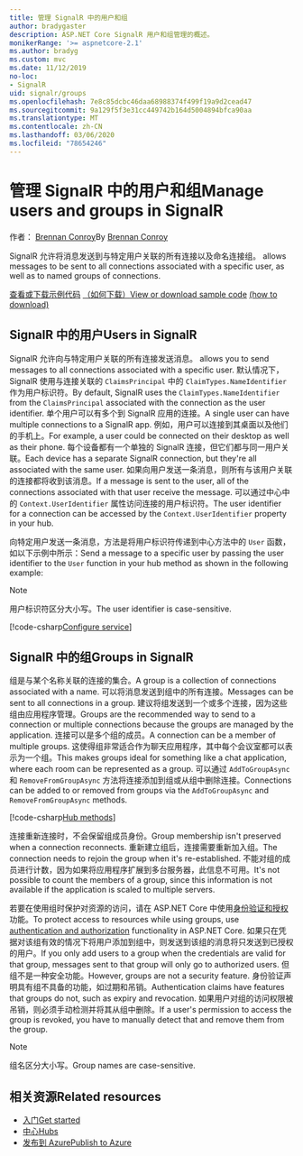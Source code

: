 ```yaml
---
title: 管理 SignalR 中的用户和组
author: bradygaster
description: ASP.NET Core SignalR 用户和组管理的概述。
monikerRange: '>= aspnetcore-2.1'
ms.author: bradyg
ms.custom: mvc
ms.date: 11/12/2019
no-loc:
- SignalR
uid: signalr/groups
ms.openlocfilehash: 7e8c85dcbc46daa68988374f499f19a9d2cead47
ms.sourcegitcommit: 9a129f5f3e31cc449742b164d5004894bfca90aa
ms.translationtype: MT
ms.contentlocale: zh-CN
ms.lasthandoff: 03/06/2020
ms.locfileid: "78654246"
---
```

# <a name="manage-users-and-groups-in-opno-locsignalr"></a><span data-ttu-id="a875d-103">管理 SignalR 中的用户和组</span><span class="sxs-lookup"><span data-stu-id="a875d-103">Manage users and groups in SignalR</span></span>

<span data-ttu-id="a875d-104">作者： [Brennan Conroy](https://github.com/BrennanConroy)</span><span class="sxs-lookup"><span data-stu-id="a875d-104">By [Brennan Conroy](https://github.com/BrennanConroy)</span></span>

SignalR<span data-ttu-id="a875d-105"> 允许将消息发送到与特定用户关联的所有连接以及命名连接组。</span><span class="sxs-lookup"><span data-stu-id="a875d-105"> allows messages to be sent to all connections associated with a specific user, as well as to named groups of connections.</span></span>

<span data-ttu-id="a875d-106">[查看或下载示例代码](https://github.com/dotnet/AspNetCore.Docs/tree/master/aspnetcore/signalr/groups/sample/) [（如何下载）](xref:index#how-to-download-a-sample)</span><span class="sxs-lookup"><span data-stu-id="a875d-106">[View or download sample code](https://github.com/dotnet/AspNetCore.Docs/tree/master/aspnetcore/signalr/groups/sample/) [(how to download)](xref:index#how-to-download-a-sample)</span></span>

## <a name="users-in-opno-locsignalr"></a><span data-ttu-id="a875d-107">SignalR 中的用户</span><span class="sxs-lookup"><span data-stu-id="a875d-107">Users in SignalR</span></span>

SignalR<span data-ttu-id="a875d-108"> 允许向与特定用户关联的所有连接发送消息。</span><span class="sxs-lookup"><span data-stu-id="a875d-108"> allows you to send messages to all connections associated with a specific user.</span></span> <span data-ttu-id="a875d-109">默认情况下，SignalR 使用与连接关联的 `ClaimsPrincipal` 中的 `ClaimTypes.NameIdentifier` 作为用户标识符。</span><span class="sxs-lookup"><span data-stu-id="a875d-109">By default, SignalR uses the `ClaimTypes.NameIdentifier` from the `ClaimsPrincipal` associated with the connection as the user identifier.</span></span> <span data-ttu-id="a875d-110">单个用户可以有多个到 SignalR 应用的连接。</span><span class="sxs-lookup"><span data-stu-id="a875d-110">A single user can have multiple connections to a SignalR app.</span></span> <span data-ttu-id="a875d-111">例如，用户可以连接到其桌面以及他们的手机上。</span><span class="sxs-lookup"><span data-stu-id="a875d-111">For example, a user could be connected on their desktop as well as their phone.</span></span> <span data-ttu-id="a875d-112">每个设备都有一个单独的 SignalR 连接，但它们都与同一用户关联。</span><span class="sxs-lookup"><span data-stu-id="a875d-112">Each device has a separate SignalR connection, but they're all associated with the same user.</span></span> <span data-ttu-id="a875d-113">如果向用户发送一条消息，则所有与该用户关联的连接都将收到该消息。</span><span class="sxs-lookup"><span data-stu-id="a875d-113">If a message is sent to the user, all of the connections associated with that user receive the message.</span></span> <span data-ttu-id="a875d-114">可以通过中心中的 `Context.UserIdentifier` 属性访问连接的用户标识符。</span><span class="sxs-lookup"><span data-stu-id="a875d-114">The user identifier for a connection can be accessed by the `Context.UserIdentifier` property in your hub.</span></span>

<span data-ttu-id="a875d-115">向特定用户发送一条消息，方法是将用户标识符传递到中心方法中的 `User` 函数，如以下示例中所示：</span><span class="sxs-lookup"><span data-stu-id="a875d-115">Send a message to a specific user by passing the user identifier to the `User` function in your hub method as shown in the following example:</span></span>

> [!NOTE]
> <span data-ttu-id="a875d-116">用户标识符区分大小写。</span><span class="sxs-lookup"><span data-stu-id="a875d-116">The user identifier is case-sensitive.</span></span>

[!code-csharp[Configure service](groups/sample/hubs/chathub.cs?range=29-32)]

## <a name="groups-in-opno-locsignalr"></a><span data-ttu-id="a875d-117">SignalR 中的组</span><span class="sxs-lookup"><span data-stu-id="a875d-117">Groups in SignalR</span></span>

<span data-ttu-id="a875d-118">组是与某个名称关联的连接的集合。</span><span class="sxs-lookup"><span data-stu-id="a875d-118">A group is a collection of connections associated with a name.</span></span> <span data-ttu-id="a875d-119">可以将消息发送到组中的所有连接。</span><span class="sxs-lookup"><span data-stu-id="a875d-119">Messages can be sent to all connections in a group.</span></span> <span data-ttu-id="a875d-120">建议将组发送到一个或多个连接，因为这些组由应用程序管理。</span><span class="sxs-lookup"><span data-stu-id="a875d-120">Groups are the recommended way to send to a connection or multiple connections because the groups are managed by the application.</span></span> <span data-ttu-id="a875d-121">连接可以是多个组的成员。</span><span class="sxs-lookup"><span data-stu-id="a875d-121">A connection can be a member of multiple groups.</span></span> <span data-ttu-id="a875d-122">这使得组非常适合作为聊天应用程序，其中每个会议室都可以表示为一个组。</span><span class="sxs-lookup"><span data-stu-id="a875d-122">This makes groups ideal for something like a chat application, where each room can be represented as a group.</span></span> <span data-ttu-id="a875d-123">可以通过 `AddToGroupAsync` 和 `RemoveFromGroupAsync` 方法将连接添加到组或从组中删除连接。</span><span class="sxs-lookup"><span data-stu-id="a875d-123">Connections can be added to or removed from groups via the `AddToGroupAsync` and `RemoveFromGroupAsync` methods.</span></span>

[!code-csharp[Hub methods](groups/sample/hubs/chathub.cs?range=15-27)]

<span data-ttu-id="a875d-124">连接重新连接时，不会保留组成员身份。</span><span class="sxs-lookup"><span data-stu-id="a875d-124">Group membership isn't preserved when a connection reconnects.</span></span> <span data-ttu-id="a875d-125">重新建立组后，连接需要重新加入组。</span><span class="sxs-lookup"><span data-stu-id="a875d-125">The connection needs to rejoin the group when it's re-established.</span></span> <span data-ttu-id="a875d-126">不能对组的成员进行计数，因为如果将应用程序扩展到多台服务器，此信息不可用。</span><span class="sxs-lookup"><span data-stu-id="a875d-126">It's not possible to count the members of a group, since this information is not available if the application is scaled to multiple servers.</span></span>

<span data-ttu-id="a875d-127">若要在使用组时保护对资源的访问，请在 ASP.NET Core 中使用[身份验证和授权](xref:signalr/authn-and-authz)功能。</span><span class="sxs-lookup"><span data-stu-id="a875d-127">To protect access to resources while using groups, use [authentication and authorization](xref:signalr/authn-and-authz) functionality in ASP.NET Core.</span></span> <span data-ttu-id="a875d-128">如果只在凭据对该组有效的情况下将用户添加到组中，则发送到该组的消息将只发送到已授权的用户。</span><span class="sxs-lookup"><span data-stu-id="a875d-128">If you only add users to a group when the credentials are valid for that group, messages sent to that group will only go to authorized users.</span></span> <span data-ttu-id="a875d-129">但组不是一种安全功能。</span><span class="sxs-lookup"><span data-stu-id="a875d-129">However, groups are not a security feature.</span></span> <span data-ttu-id="a875d-130">身份验证声明具有组不具备的功能，如过期和吊销。</span><span class="sxs-lookup"><span data-stu-id="a875d-130">Authentication claims have features that groups do not, such as expiry and revocation.</span></span> <span data-ttu-id="a875d-131">如果用户对组的访问权限被吊销，则必须手动检测并将其从组中删除。</span><span class="sxs-lookup"><span data-stu-id="a875d-131">If a user's permission to access the group is revoked, you have to manually detect that and remove them from the group.</span></span>

> [!NOTE]
> <span data-ttu-id="a875d-132">组名区分大小写。</span><span class="sxs-lookup"><span data-stu-id="a875d-132">Group names are case-sensitive.</span></span>

## <a name="related-resources"></a><span data-ttu-id="a875d-133">相关资源</span><span class="sxs-lookup"><span data-stu-id="a875d-133">Related resources</span></span>

* [<span data-ttu-id="a875d-134">入门</span><span class="sxs-lookup"><span data-stu-id="a875d-134">Get started</span></span>](xref:tutorials/signalr)
* [<span data-ttu-id="a875d-135">中心</span><span class="sxs-lookup"><span data-stu-id="a875d-135">Hubs</span></span>](xref:signalr/hubs)
* [<span data-ttu-id="a875d-136">发布到 Azure</span><span class="sxs-lookup"><span data-stu-id="a875d-136">Publish to Azure</span></span>](xref:signalr/publish-to-azure-web-app)
